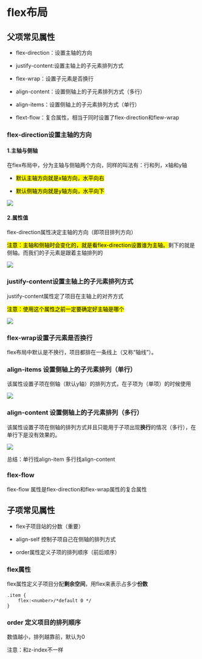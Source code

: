 # flex布局

## 父项常见属性

- flex-direction：设置主轴的方向

- justify-content:设置主轴上的子元素排列方式

- flex-wrap：设置子元素是否换行

- align-content：设置侧轴上的子元素排列方式（多行）

- align-items：设置侧轴上的子元素排列方式（单行）

- flext-flow：复合属性，相当于同时设置了flex-direction和flew-wrap

### flex-direction设置主轴的方向

#### 1.主轴与侧轴

在flex布局中，分为主轴与侧轴两个方向，同样的叫法有：行和列，x轴和y轴

- <mark>默认主轴方向就是x轴方向，水平向右</mark>

- <mark>默认侧轴方向就是y轴方向，水平向下</mark>

![](C:\Users\17227\AppData\Roaming\marktext\images\2023-06-23-21-44-18-image.png)

#### 2.属性值

flex-direction属性决定主轴的方向（即项目排列方向）

<mark>注意：主轴和侧轴时会变化的，就是看flex-direction设置谁为主轴。</mark>剩下的就是侧轴。而我们的子元素是跟着主轴排列的

![](C:\Users\17227\AppData\Roaming\marktext\images\2023-06-23-21-48-26-image.png)

### justify-content设置主轴上的子元素排列方式

justify-content属性定了项目在主轴上的对齐方式

<mark>注意：使用这个属性之前一定要确定好主轴是哪个</mark>

![](C:\Users\17227\AppData\Roaming\marktext\images\2023-06-23-21-57-38-image.png)

### flex-wrap设置子元素是否换行

flex布局中默认是不换行，项目都排在一条线上（又称“轴线”）。

### align-items 设置侧轴上的子元素排列（单行）

该属性设置子项在侧轴（默认y轴）的排列方式，在子项为（单项）的时候使用

![](C:\Users\17227\AppData\Roaming\marktext\images\2023-06-27-17-02-46-image.png)

### align-content 设置侧轴上的子元素排列（多行）

该属性设置子项在侧轴的排列方式并且只能用于子项出现**换行**的情况（多行），在单行下是没有效果的。

![](C:\Users\17227\AppData\Roaming\marktext\images\2023-06-27-17-15-07-image.png)

总结：单行找align-item 多行找align-content

### flex-flow

flex-flow 属性是flex-direction和flex-wrap属性的复合属性

## 子项常见属性

- flex子项目站的分数（重要）

- align-self 控制子项自己在侧轴的排列方式

- order属性定义子项的排列顺序（前后顺序）

### flex属性

flex属性定义子项目分配**剩余空间**，用flex来表示占多少**份数**

```
.item {
    flex:<number>/*default 0 */
}
```

### order 定义项目的排列顺序

数值越小，排列越靠前，默认为0

注意：和z-index不一样
